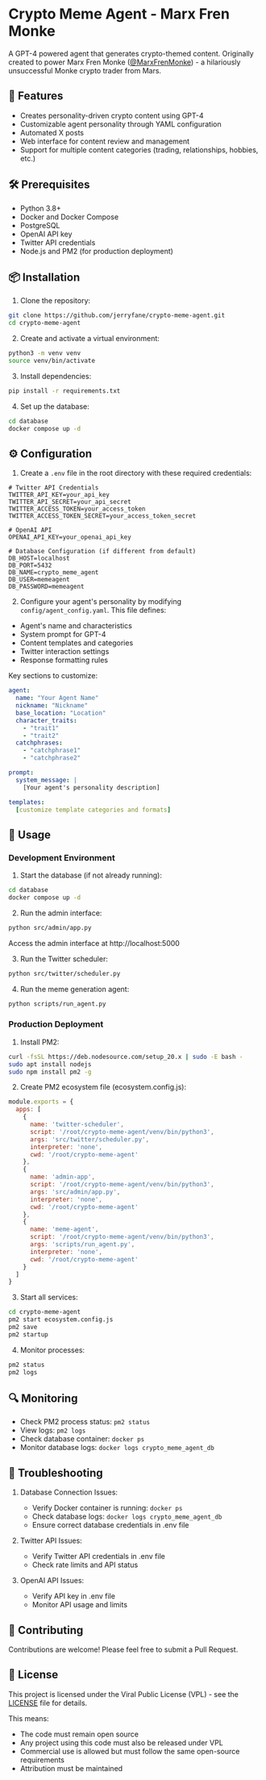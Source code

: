 # Crypto Meme Agent - Marx Fren Monke

A GPT-4 powered agent that generates crypto-themed content. Originally created to power Marx Fren Monke ([@MarxFrenMonke](https://x.com/MarxFrenMonke)) - a hilariously unsuccessful Monke crypto trader from Mars.

## 🌟 Features

- Creates personality-driven crypto content using GPT-4
- Customizable agent personality through YAML configuration
- Automated X posts
- Web interface for content review and management
- Support for multiple content categories (trading, relationships, hobbies, etc.)

## 🛠️ Prerequisites

- Python 3.8+
- Docker and Docker Compose
- PostgreSQL
- OpenAI API key
- Twitter API credentials
- Node.js and PM2 (for production deployment)

## 📦 Installation

1. Clone the repository:
```bash
git clone https://github.com/jerryfane/crypto-meme-agent.git
cd crypto-meme-agent
```

2. Create and activate a virtual environment:
```bash
python3 -m venv venv
source venv/bin/activate
```

3. Install dependencies:
```bash
pip install -r requirements.txt
```

4. Set up the database:
```bash
cd database
docker compose up -d
```

## ⚙️ Configuration

1. Create a `.env` file in the root directory with these required credentials:
```env
# Twitter API Credentials
TWITTER_API_KEY=your_api_key
TWITTER_API_SECRET=your_api_secret
TWITTER_ACCESS_TOKEN=your_access_token
TWITTER_ACCESS_TOKEN_SECRET=your_access_token_secret

# OpenAI API
OPENAI_API_KEY=your_openai_api_key

# Database Configuration (if different from default)
DB_HOST=localhost
DB_PORT=5432
DB_NAME=crypto_meme_agent
DB_USER=memeagent
DB_PASSWORD=memeagent
```

2. Configure your agent's personality by modifying `config/agent_config.yaml`. This file defines:
- Agent's name and characteristics
- System prompt for GPT-4
- Content templates and categories
- Twitter interaction settings
- Response formatting rules

Key sections to customize:
```yaml
agent:
  name: "Your Agent Name"
  nickname: "Nickname"
  base_location: "Location"
  character_traits:
    - "trait1"
    - "trait2"
  catchphrases:
    - "catchphrase1"
    - "catchphrase2"

prompt:
  system_message: |
    [Your agent's personality description]

templates:
  [customize template categories and formats]
```

## 🚀 Usage

### Development Environment

1. Start the database (if not already running):
```bash
cd database
docker compose up -d
```

2. Run the admin interface:
```bash
python src/admin/app.py
```
Access the admin interface at http://localhost:5000

3. Run the Twitter scheduler:
```bash
python src/twitter/scheduler.py
```

4. Run the meme generation agent:
```bash
python scripts/run_agent.py
```

### Production Deployment

1. Install PM2:
```bash
curl -fsSL https://deb.nodesource.com/setup_20.x | sudo -E bash -
sudo apt install nodejs
sudo npm install pm2 -g
```

2. Create PM2 ecosystem file (ecosystem.config.js):
```javascript
module.exports = {
  apps: [
    {
      name: 'twitter-scheduler',
      script: '/root/crypto-meme-agent/venv/bin/python3',
      args: 'src/twitter/scheduler.py',
      interpreter: 'none',
      cwd: '/root/crypto-meme-agent'
    },
    {
      name: 'admin-app',
      script: '/root/crypto-meme-agent/venv/bin/python3',
      args: 'src/admin/app.py',
      interpreter: 'none',
      cwd: '/root/crypto-meme-agent'
    },
    {
      name: 'meme-agent',
      script: '/root/crypto-meme-agent/venv/bin/python3',
      args: 'scripts/run_agent.py',
      interpreter: 'none',
      cwd: '/root/crypto-meme-agent'
    }
  ]
}
```

3. Start all services:
```bash
cd crypto-meme-agent
pm2 start ecosystem.config.js
pm2 save
pm2 startup
```

4. Monitor processes:
```bash
pm2 status
pm2 logs
```

## 🔍 Monitoring

- Check PM2 process status: `pm2 status`
- View logs: `pm2 logs`
- Check database container: `docker ps`
- Monitor database logs: `docker logs crypto_meme_agent_db`

## 🚨 Troubleshooting

1. Database Connection Issues:
   - Verify Docker container is running: `docker ps`
   - Check database logs: `docker logs crypto_meme_agent_db`
   - Ensure correct database credentials in .env file

2. Twitter API Issues:
   - Verify Twitter API credentials in .env file
   - Check rate limits and API status

3. OpenAI API Issues:
   - Verify API key in .env file
   - Monitor API usage and limits

## 🤝 Contributing

Contributions are welcome! Please feel free to submit a Pull Request.

## 📄 License

This project is licensed under the Viral Public License (VPL) - see the [LICENSE](LICENSE) file for details.

This means:
- The code must remain open source
- Any project using this code must also be released under VPL
- Commercial use is allowed but must follow the same open-source requirements
- Attribution must be maintained